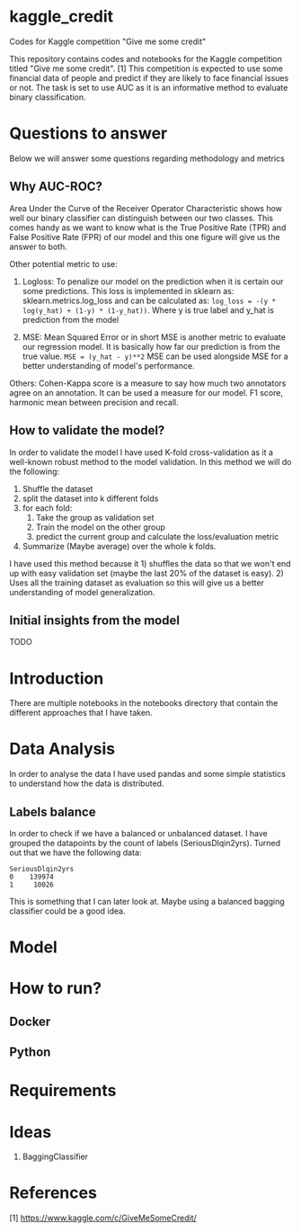 # kaggle_credit 
Codes for Kaggle competition "Give me some credit"

This repository contains codes and notebooks for the Kaggle competition titled "Give me some credit". [1]
This competition is expected to use some financial data of people and predict if they are likely to face financial issues or not.
The task is set to use AUC as it is an informative method to evaluate binary classification.

# Questions to answer
Below we will answer some questions regarding methodology and metrics
## Why AUC-ROC?

Area Under the Curve of the Receiver Operator Characteristic shows how well our binary classifier can distinguish between our two classes.
This comes handy as we want to know what is the True Positive Rate (TPR) and False Positive Rate (FPR) of our model and this one figure will give us the answer to both.

Other potential metric to use:

1) Logloss: To penalize our model on the prediction when it is certain our some predictions.
This loss is implemented in sklearn as: sklearn.metrics.log_loss and can be calculated as:
`log_loss = -(y * log(y_hat) + (1-y) * (1-y_hat))`. Where y is true label and y_hat is prediction from the model

2) MSE: Mean Squared Error or in short MSE is another metric to evaluate our regression model.
It is basically how far our prediction is from the true value.
`MSE = (y_hat - y)**2`
MSE can be used alongside MSE for a better understanding of model's performance.

Others: Cohen-Kappa score is a measure to say how much two annotators agree on an annotation. It can be used a measure for our model. F1 score, harmonic mean between precision and recall. 

## How to validate the model?
In order to validate the model I have used K-fold cross-validation as it a well-known robust method to the model validation.
In this method we will do the following:
 1) Shuffle the dataset
 2) split the dataset into k different folds
 3) for each fold:
    1) Take the group as validation set
    2) Train the model on the other group
    3) predict the current group and calculate the loss/evaluation metric
 4) Summarize (Maybe average) over the whole k folds.
 
 I have used this method because it 1) shuffles the data so that we won't end up with easy validation set (maybe the last 20% of the dataset is easy). 2) Uses all the training dataset as evaluation so this will give us a better understanding of model generalization.
 
 ## Initial insights from the model
 TODO 
 

# Introduction
There are multiple notebooks in the notebooks directory that contain the different approaches that I have taken.


# Data Analysis
In order to analyse the data I have used pandas and some simple statistics to understand how the data is distributed.

## Labels balance
In order to check if we have a balanced or unbalanced dataset. I have grouped the datapoints by the count of labels (SeriousDlqin2yrs).
Turned out that we have the following data:
```
SeriousDlqin2yrs
0    139974
1     10026

```

This is something that I can later look at. Maybe using a balanced bagging classifier could be a good idea.
 


# Model 

# How to run?

## Docker

## Python

# Requirements

# Ideas
1) BaggingClassifier

# References
[1] https://www.kaggle.com/c/GiveMeSomeCredit/